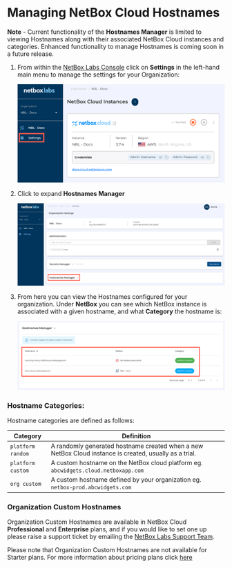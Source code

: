 # Managing NetBox Cloud Hostnames

**Note** - Current functionality of the **Hostnames Manager** is limited to viewing Hostnames along with their associated NetBox Cloud instances and categories. Enhanced functionality to manage Hostnames is coming soon in a future release.

1. From within the [NetBox Labs Console](https://console.netboxlabs.com) click on **Settings** in the left-hand main menu to manage the settings for your Organization: 

    ![netbox labs console](../images/console/settings.png)

2. Click to expand **Hostnames Manager**

    ![netbox labs console](../images/console/hostnames_manager.png)


3. From here you can view the Hostnames configured for your organization. Under **NetBox** you can see which NetBox instance is associated with a given hostname, and what **Category** the hostname is: 

    ![netbox labs console](../images/console/hostnames_view.png)


### Hostname Categories: 

Hostname categories are defined as follows: 

| Category | Definition | 
|----------|------------|
| `platform random` | A randomly generated hostname created when a new NetBox Cloud instance is created, usually as a trial. | 
| `platform custom` | A custom hostname on the NetBox cloud platform eg. `abcwidgets.cloud.netboxapp.com` |   
| `org custom` | A custom hostname defined by your organization eg. `netbox-prod.abcwidgets.com`|  

### Organization Custom Hostnames 

Organization Custom Hostnames are available in NetBox Cloud **Professional** and **Enterprise** plans, and if you would like to set one up please raise a support ticket by emailing the [NetBox Labs Support Team](mailto:support@netboxlabs.com). 

Please note that Organization Custom Hostnames are not available for Starter plans. For more information about pricing plans click [here](https://netboxlabs.com/pricing/) 